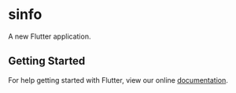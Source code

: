 # sinfo

A new Flutter application.

## Getting Started

For help getting started with Flutter, view our online
[documentation](https://flutter.io/).
